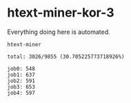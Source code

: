 # htext-miner-kor-3

Everything doing here is automated.

```
htext-miner

total: 3026/9855 (30.705225773718926%)

job0: 548
job1: 637
job2: 591
job3: 653
job4: 597
```